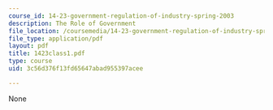 ```yaml
---
course_id: 14-23-government-regulation-of-industry-spring-2003
description: The Role of Government
file_location: /coursemedia/14-23-government-regulation-of-industry-spring-2003/3c56d376f13fd65647abad955397acee_1423class1.pdf
file_type: application/pdf
layout: pdf
title: 1423class1.pdf
type: course
uid: 3c56d376f13fd65647abad955397acee

---
```

None
